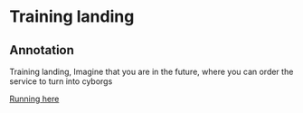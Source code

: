 # Training landing

## Annotation
Training landing, Imagine that you are in the future, where you can order the service to turn into cyborgs

[Running here](https://superfair.herokuapp.com/)
